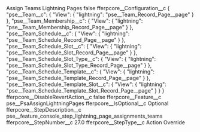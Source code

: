 <?xml version="1.0" encoding="UTF-8"?>
<CustomMetadata xmlns="http://soap.sforce.com/2006/04/metadata" xmlns:xsi="http://www.w3.org/2001/XMLSchema-instance" xmlns:xsd="http://www.w3.org/2001/XMLSchema">
    <label>Assign Teams Lightning Pages</label>
    <protected>false</protected>
    <values>
        <field>fferpcore__Configuration__c</field>
        <value xsi:type="xsd:string">{
    &quot;pse__Team__c&quot;: {
        &quot;View&quot;: {
            &quot;lightning&quot;: &quot;pse__Team_Record_Page__page&quot;
        }
    },	
    &quot;pse__Team_Membership__c&quot;: {
        &quot;View&quot;: {
            &quot;lightning&quot;: &quot;pse__Team_Membership_Record_Page__page&quot;
        }
    },
    &quot;pse__Team_Schedule__c&quot;: {
        &quot;View&quot;: {
            &quot;lightning&quot;: &quot;pse__Team_Schedule_Record_Page__page&quot;
        }
    },
    &quot;pse__Team_Schedule_Slot__c&quot;: {
        &quot;View&quot;: {
            &quot;lightning&quot;: &quot;pse__Team_Schedule_Slot_Record_Page__page&quot;
        }
    },
    &quot;pse__Team_Schedule_Slot_Type__c&quot;: {
        &quot;View&quot;: {
            &quot;lightning&quot;: &quot;pse__Team_Schedule_Slot_Type_Record_Page__page&quot;
        }
    },    
    &quot;pse__Team_Schedule_Template__c&quot;: {
        &quot;View&quot;: {
            &quot;lightning&quot;: &quot;pse__Team_Schedule_Template_Record_Page__page&quot;
        }
    },      
    &quot;pse__Team_Schedule_Template_Slot__c&quot;: {
        &quot;View&quot;: {
            &quot;lightning&quot;: &quot;pse__Team_Schedule_Template_Slot_Record_Page__page&quot;
        }
    }
}</value>
    </values>
    <values>
        <field>fferpcore__DisableRevertAction__c</field>
        <value xsi:type="xsd:boolean">false</value>
    </values>
    <values>
        <field>fferpcore__Feature__c</field>
        <value xsi:type="xsd:string">pse__PsaAssignLightningPages</value>
    </values>
    <values>
        <field>fferpcore__IsOptional__c</field>
        <value xsi:type="xsd:string">Optional</value>
    </values>
    <values>
        <field>fferpcore__StepDescription__c</field>
        <value xsi:type="xsd:string">pse__feature_console_step_lightning_page_assignments_teams</value>
    </values>
    <values>
        <field>fferpcore__StepNumber__c</field>
        <value xsi:type="xsd:double">27.0</value>
    </values>
    <values>
        <field>fferpcore__StepType__c</field>
        <value xsi:type="xsd:string">Action Override</value>
    </values>
</CustomMetadata>
